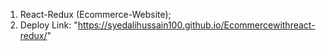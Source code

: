 1) React-Redux (Ecommerce-Website);
2) Deploy Link: "https://syedalihussain100.github.io/Ecommercewithreact-redux/"
